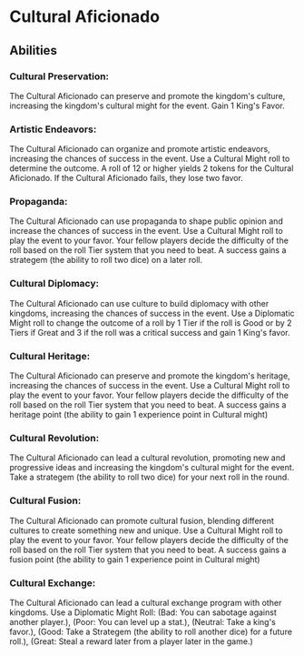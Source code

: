 # Cultural Aficionado

## Abilities

### Cultural Preservation:
The Cultural Aficionado can preserve and promote the kingdom's culture, increasing the kingdom's cultural might for the event. Gain 1 King's Favor.

### Artistic Endeavors:
The Cultural Aficionado can organize and promote artistic endeavors, increasing the chances of success in the event. Use a Cultural Might roll to determine the outcome. A roll of 12 or higher yields 2 tokens for the Cultural Aficionado. If the Cultural Aficionado fails, they lose two favor.

### Propaganda:
The Cultural Aficionado can use propaganda to shape public opinion and increase the chances of success in the event. Use a Cultural Might roll to play the event to your favor. Your fellow players decide the difficulty of the roll based on the roll Tier system that you need to beat. A success gains a strategem (the ability to roll two dice) on a later roll.

### Cultural Diplomacy:
The Cultural Aficionado can use culture to build diplomacy with other kingdoms, increasing the chances of success in the event. Use a Diplomatic Might roll to change the outcome of a roll by 1 Tier if the roll is Good or by 2 Tiers if Great and 3 if the roll was a critical success and gain 1 King's favor.

### Cultural Heritage:
The Cultural Aficionado can preserve and promote the kingdom's heritage, increasing the chances of success in the event. Use a Cultural Might roll to play the event to your favor. Your fellow players decide the difficulty of the roll based on the roll Tier system that you need to beat. A success gains a heritage point (the ability to gain 1 experience point in Cultural might)

### Cultural Revolution:
The Cultural Aficionado can lead a cultural revolution, promoting new and progressive ideas and increasing the kingdom's cultural might for the event. Take a strategem (the ability to roll two dice) for your next roll in the round.

### Cultural Fusion:
The Cultural Aficionado can promote cultural fusion, blending different cultures to create something new and unique. Use a Cultural Might roll to play the event to your favor. Your fellow players decide the difficulty of the roll based on the roll Tier system that you need to beat. A success gains a fusion point (the ability to gain 1 experience point in Cultural might)

### Cultural Exchange:
The Cultural Aficionado can lead a cultural exchange program with other kingdoms. Use a Diplomatic Might Roll: (Bad: You can sabotage against another player.), (Poor: You can level up a stat.), (Neutral: Take a king's favor.), (Good: Take a Strategem (the ability to roll another dice) for a future roll.), (Great: Steal a reward later from a player later in the game.)



